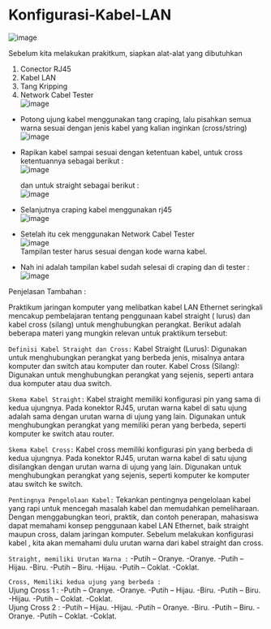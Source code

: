 # Konfigurasi-Kabel-LAN  

![image](https://github.com/Azzadlyh/Konfigurasi-Kabel-LAN/assets/126213404/96febfa7-7f7c-4cc5-9800-70eb8b76b568)  

Sebelum kita melakukan prakitkum, siapkan alat-alat yang dibutuhkan    
1. Conector RJ45
2. Kabel LAN
3. Tang Kripping
4. Network Cabel Tester  
   ![image](https://github.com/Azzadlyh/Konfigurasi-Kabel-LAN/assets/126213404/cc42c108-7cd0-4e2c-9f78-f1f0de957ca9)  
- Potong ujung kabel menggunakan tang craping,
  lalu pisahkan semua warna sesuai dengan jenis kabel yang kalian inginkan (cross/string)  
  ![image](https://github.com/Azzadlyh/Konfigurasi-Kabel-LAN/assets/126213404/f222fe48-523a-47ce-9b6e-a138f271efc9)

- Rapikan kabel sampai sesuai dengan ketentuan kabel,
  untuk cross ketentuannya sebagai berikut :  
  ![image](https://github.com/Azzadlyh/Konfigurasi-Kabel-LAN/assets/126213404/ffb4fee7-fca3-4a4b-ac0e-5bc8bbab64dc)

  dan untuk straight sebagai berikut :    
  ![image](https://github.com/Azzadlyh/Konfigurasi-Kabel-LAN/assets/126213404/627b1442-8f93-4b89-b71b-8dbe2039499a)

- Selanjutnya craping kabel menggunakan rj45   
  ![image](https://github.com/Azzadlyh/Konfigurasi-Kabel-LAN/assets/126213404/f5570d40-edda-43b2-925e-29a0330876d1)  

- Setelah itu cek menggunakan Network Cabel Tester  
  ![image](https://github.com/Azzadlyh/Konfigurasi-Kabel-LAN/assets/126213404/9d4c4ab8-d425-4313-8d99-926801316fe3)  
  Tampilan tester harus sesuai dengan kode warna kabel.  

- Nah ini adalah tampilan kabel sudah selesai di craping dan di tester :  
  ![image](https://github.com/Azzadlyh/Konfigurasi-Kabel-LAN/assets/126213404/9694b867-1146-4912-8cf4-402e165d541f)  


Penjelasan Tambahan :

Praktikum jaringan komputer yang melibatkan kabel LAN Ethernet seringkali mencakup pembelajaran tentang 
penggunaan kabel straight ( lurus) dan kabel cross (silang) untuk menghubungkan perangkat. 
Berikut adalah beberapa materi yang mungkin relevan untuk praktikum tersebut:  

`Definisi Kabel Straight dan Cross:` Kabel Straight (Lurus): Digunakan untuk menghubungkan perangkat yang berbeda jenis, 
misalnya antara komputer dan switch atau komputer dan router. Kabel Cross (Silang): Digunakan untuk menghubungkan perangkat yang sejenis, 
seperti antara dua komputer atau dua switch.  

`Skema Kabel Straight:` Kabel straight memiliki konfigurasi pin yang sama di kedua ujungnya.
Pada konektor RJ45, urutan warna kabel di satu ujung adalah sama dengan urutan warna di ujung yang lain. 
Digunakan untuk menghubungkan perangkat yang memiliki peran yang berbeda, seperti komputer ke switch atau router.

`Skema Kabel Cross:` Kabel cross memiliki konfigurasi pin yang berbeda di kedua ujungnya. 
Pada konektor RJ45, urutan warna kabel di satu ujung disilangkan dengan urutan warna di ujung yang lain. 
Digunakan untuk menghubungkan perangkat yang sejenis, seperti komputer ke komputer atau switch ke switch.

`Pentingnya Pengelolaan Kabel:` Tekankan pentingnya pengelolaan kabel yang rapi untuk mencegah masalah kabel dan memudahkan pemeliharaan. 
Dengan menggabungkan teori, praktik, dan contoh penerapan, mahasiswa dapat memahami konsep penggunaan kabel LAN Ethernet, baik straight maupun cross, dalam jaringan komputer.
Sebelum melakukan konfigurasi kabel , kita akan memahami dulu urutan warna dari kabel straight dan cross.

`Straight, memiliki Urutan Warna :`
-Putih – Oranye. -Oranye. -Putih – Hijau. -Biru. -Putih – Biru. -Hijau. -Putih – Coklat. -Coklat. 


`Cross, Memiliki kedua ujung yang berbeda :`   
Ujung Cross 1 : -Putih – Oranye. -Oranye. -Putih – Hijau. -Biru. -Putih – Biru. -Hijau. -Putih – Coklat. -Coklat.  
Ujung Cross 2 : -Putih – Hijau. -Hijau. -Putih – Oranye. -Biru. -Putih – Biru. -Oranye. -Putih – Coklat. -Coklat.  

  





